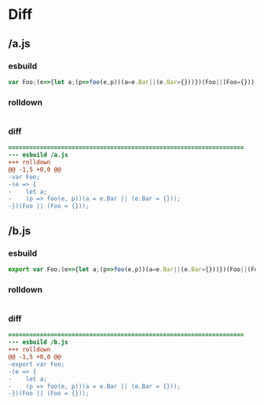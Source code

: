 # Diff
## /a.js
### esbuild
```js
var Foo;(e=>{let a;(p=>foo(e,p))(a=e.Bar||(e.Bar={}))})(Foo||(Foo={}));
```
### rolldown
```js

```
### diff
```diff
===================================================================
--- esbuild	/a.js
+++ rolldown	
@@ -1,5 +0,0 @@
-var Foo;
-(e => {
-    let a;
-    (p => foo(e, p))(a = e.Bar || (e.Bar = {}));
-})(Foo || (Foo = {}));

```
## /b.js
### esbuild
```js
export var Foo;(e=>{let a;(p=>foo(e,p))(a=e.Bar||(e.Bar={}))})(Foo||(Foo={}));
```
### rolldown
```js

```
### diff
```diff
===================================================================
--- esbuild	/b.js
+++ rolldown	
@@ -1,5 +0,0 @@
-export var Foo;
-(e => {
-    let a;
-    (p => foo(e, p))(a = e.Bar || (e.Bar = {}));
-})(Foo || (Foo = {}));

```